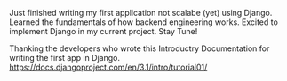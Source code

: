 Just finished writing my first application not scalabe (yet) using Django. 
Learned the fundamentals of how backend engineering works.
Excited to implement Django in my current project. Stay Tune!




Thanking the developers who wrote this Introductry Documentation for writing the first app in Django. 
https://docs.djangoproject.com/en/3.1/intro/tutorial01/
